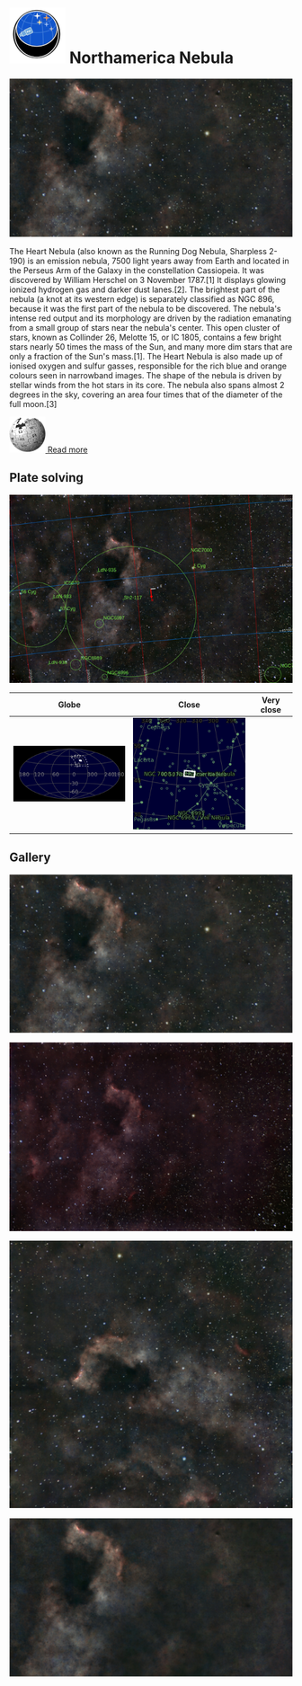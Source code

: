 # ![](..//Imaging//Common/pyl-tiny.png) Northamerica Nebula
![](..//Imaging//HD/Northamerica_Nebula+00+co.jpg)

The Heart Nebula (also known as the Running Dog Nebula, Sharpless 2-190) is an emission nebula, 7500 light years away from Earth and located in the Perseus Arm of the Galaxy in the constellation Cassiopeia. It was discovered by William Herschel on 3 November 1787.[1] It displays glowing ionized hydrogen gas and darker dust lanes.[2]. The brightest part of the nebula (a knot at its western edge) is separately classified as NGC 896, because it was the first part of the nebula to be discovered. The nebula's intense red output and its morphology are driven by the radiation emanating from a small group of stars near the nebula's center. This open cluster of stars, known as Collinder 26, Melotte 15, or IC 1805, contains a few bright stars nearly 50 times the mass of the Sun, and many more dim stars that are only a fraction of the Sun's mass.[1]. The Heart Nebula is also made up of ionised oxygen and sulfur gasses, responsible for the rich blue and orange colours seen in narrowband images. The shape of the nebula is driven by stellar winds from the hot stars in its core. The nebula also spans almost 2 degrees in the sky, covering an area four times that of the diameter of the full moon.[3]

[![](..//Imaging//Common/Wikipedia.png) Read more](https://en.wikipedia.org/wiki/North_America_Nebula)
## Plate solving 


![IMG](..//Imaging//HD/Northamerica_Nebula_Annotated.jpg)


| Globe | Close | Very close |
| ----- | ----- | ----- |
|![IMG](..//Imaging//HD/Northamerica_Nebula_Globe.jpg) |![IMG](..//Imaging//HD/Northamerica_Nebula_Close.jpg) 

## Gallery
![IMG](..//Imaging//HD/Northamerica_Nebula+00+co.jpg) 

![IMG](..//Imaging//HD/Northamerica_Nebula+01+co.jpg) 

![IMG](..//Imaging//HD/Northamerica_Nebula+02+co.jpg) 

![](..//Imaging//HD/Northamerica_Nebula+00+bg.jpg)
